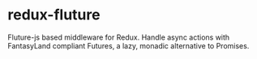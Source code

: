 # redux-fluture
Fluture-js based middleware for Redux. Handle async actions with FantasyLand compliant Futures, a lazy, monadic alternative to Promises.
